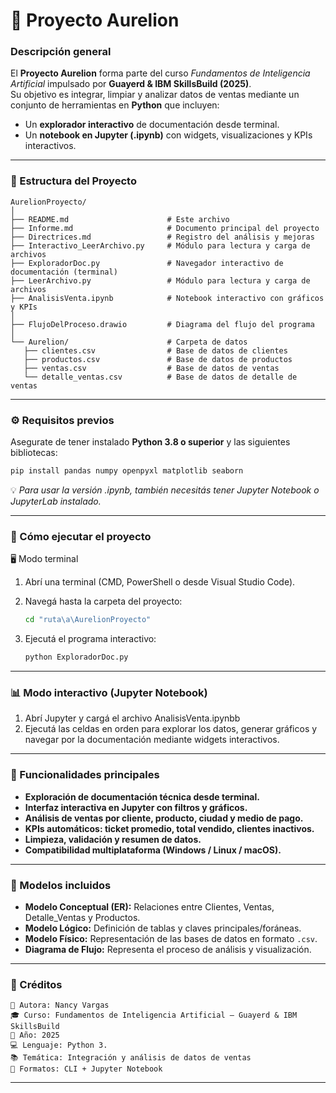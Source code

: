 # 🌌 Proyecto Aurelion 

### Descripción general

El **Proyecto Aurelion** forma parte del curso *Fundamentos de Inteligencia Artificial* impulsado por **Guayerd & IBM SkillsBuild (2025)**.  
Su objetivo es integrar, limpiar y analizar datos de ventas mediante un conjunto de herramientas en **Python** que incluyen:

- Un **explorador interactivo** de documentación desde terminal.  
- Un **notebook en Jupyter (.ipynb)** con widgets, visualizaciones y KPIs interactivos.

---

### 🧩 Estructura del Proyecto


```
AurelionProyecto/
│
├── README.md                      # Este archivo
├── Informe.md                     # Documento principal del proyecto
├── Directrices.md                 # Registro del análisis y mejoras
├── Interactivo_LeerArchivo.py     # Módulo para lectura y carga de archivos
├── ExploradorDoc.py               # Navegador interactivo de documentación (terminal)
├── LeerArchivo.py                 # Módulo para lectura y carga de archivos
├── AnalisisVenta.ipynb            # Notebook interactivo con gráficos y KPIs
│
├── FlujoDelProceso.drawio         # Diagrama del flujo del programa
│
└── Aurelion/                      # Carpeta de datos
   ├── clientes.csv                # Base de datos de clientes
   ├── productos.csv               # Base de datos de productos
   ├── ventas.csv                  # Base de datos de ventas
   └── detalle_ventas.csv          # Base de datos de detalle de ventas
```

---

### ⚙️ Requisitos previos

Asegurate de tener instalado **Python 3.8 o superior** y las siguientes bibliotecas:

```bash
pip install pandas numpy openpyxl matplotlib seaborn
```

💡 *Para usar la versión .ipynb, también necesitás tener Jupyter Notebook o JupyterLab instalado.*

---

### 🚀 Cómo ejecutar el proyecto
🖥️ Modo terminal
1. Abrí una terminal (CMD, PowerShell o desde Visual Studio Code).
2. Navegá hasta la carpeta del proyecto:

   ```bash
   cd "ruta\a\AurelionProyecto"
   ```
3. Ejecutá el programa interactivo:

   ```bash
   python ExploradorDoc.py
   ```

---

### 📊 Modo interactivo (Jupyter Notebook) 

1. Abrí Jupyter y cargá el archivo AnalisisVenta.ipynbb
2. Ejecutá las celdas en orden para explorar los datos, generar gráficos y navegar por la
   documentación mediante widgets interactivos.

---

### 🧭 Funcionalidades principales

* **Exploración de documentación técnica desde terminal.**
* **Interfaz interactiva en Jupyter con filtros y gráficos.**
* **Análisis de ventas por cliente, producto, ciudad y medio de pago.**
* **KPIs automáticos: ticket promedio, total vendido, clientes inactivos.**
* **Limpieza, validación y resumen de datos.**
* **Compatibilidad multiplataforma (Windows / Linux / macOS).**

---

### 🧱 Modelos incluidos

* **Modelo Conceptual (ER):** Relaciones entre Clientes, Ventas, Detalle_Ventas y Productos.
* **Modelo Lógico:** Definición de tablas y claves principales/foráneas.
* **Modelo Físico:** Representación de las bases de datos en formato `.csv`.
* **Diagrama de Flujo:** Representa el proceso de análisis y visualización.

---

### 💬 Créditos
```
📌 Autora: Nancy Vargas
🎓 Curso: Fundamentos de Inteligencia Artificial – Guayerd & IBM SkillsBuild
📅 Año: 2025
💻 Lenguaje: Python 3.
📚 Temática: Integración y análisis de datos de ventas
🎨 Formatos: CLI + Jupyter Notebook
```
---

